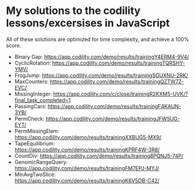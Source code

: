 # My solutions to the codility lessons/excersises in JavaScript
All of these solutions are optimized for time complexity, and achieve a 100% score.
- Binary Gap: https://app.codility.com/demo/results/trainingY4ERM4-9V4/
- CyclicRotation: https://app.codility.com/demo/results/trainingTQRSHY-YMV/
- FrogJump: https://app.codility.com/demo/results/trainingSGUXNU-2RK/
- MaxCounters: https://app.codility.com/demo/results/trainingQZTW7Z-EVC/
- MissingInteger: https://app.codility.com/c/close/trainingR2KXM5-UVK/?final_task_completed=1
- PassingCars: https://app.codility.com/demo/results/trainingF4KAUN-3YB/
- PermCheck: https://app.codility.com/demo/results/trainingJFW5UG-EYT/
- PermMissingElem: https://app.codility.com/demo/results/trainingXXBUG5-MX9/
- TapeEquilibrium: https://app.codility.com/demo/results/trainingKPRF4W-3R8/
- CountDiv: https://app.codility.com/demo/results/training8PQNJ5-74P/
- GenomicRangeQuery: https://app.codility.com/demo/results/trainingFM7EPJ-MYJ/
- MinAvgTwoSlice: https://app.codility.com/demo/results/trainingK6V5DB-C42/
